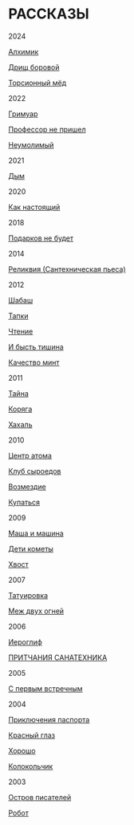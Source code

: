 # РАССКАЗЫ

2024

[Алхимик](https://raw.githubusercontent.com/psemiletov/prose/main/%D0%B0%D0%BB%D1%85%D0%B8%D0%BC%D0%B8%D0%BA.txt)

[Дрищ боровой](https://raw.githubusercontent.com/psemiletov/prose/main/%D0%B4%D1%80%D0%B8%D1%89.txt)

[Торсионный мёд](https://raw.githubusercontent.com/psemiletov/prose/main/%D1%82%D0%BE%D1%80%D1%81%D0%B8%D0%BE%D0%BD%D0%BD%D1%8B%D0%B9%20%D0%BC%D0%B5%D0%B4.txt)


2022

[Гримуар](https://raw.githubusercontent.com/psemiletov/prose/main/%D0%B3%D1%80%D0%B8%D0%BC%D1%83%D0%B0%D1%80.txt)

[Профессор не пришел](https://raw.githubusercontent.com/psemiletov/prose/main/%D0%BF%D1%80%D0%BE%D1%84%D0%B5%D1%81%D1%81%D0%BE%D1%80.txt)

[Неумолимый](https://raw.githubusercontent.com/psemiletov/prose/main/%D0%BD%D0%B5%D1%83%D0%BC%D0%BE%D0%BB%D0%B8%D0%BC%D1%8B%D0%B9.txt)

2021

[Дым](https://raw.githubusercontent.com/psemiletov/prose/main/%D0%B4%D1%8B%D0%BC.txt)

2020

[Как настоящий](https://raw.githubusercontent.com/psemiletov/prose/main/%D0%BA%D0%B0%D0%BA%20%D0%BD%D0%B0%D1%81%D1%82%D0%BE%D1%8F%D1%89%D0%B8%D0%B9.txt)

2018

[Подарков не будет](https://raw.githubusercontent.com/psemiletov/prose/main/%D0%BF%D0%BE%D0%B4%D0%B0%D1%80%D0%BA%D0%BE%D0%B2%20%D0%BD%D0%B5%20%D0%B1%D1%83%D0%B4%D0%B5%D1%82.txt)

2014

[Реликвия (Сантехническая пьеса)](https://raw.githubusercontent.com/psemiletov/prose/main/%D1%80%D0%B5%D0%BB%D0%B8%D0%BA%D0%B2%D0%B8%D1%8F.txt)

2012

[Шабаш](https://raw.githubusercontent.com/psemiletov/prose/main/%D1%88%D0%B0%D0%B1%D0%B0%D1%88.txt)

[Тапки](https://raw.githubusercontent.com/psemiletov/prose/main/%D1%82%D0%B0%D0%BF%D0%BA%D0%B8.txt)

[Чтение](https://raw.githubusercontent.com/psemiletov/prose/main/%D1%87%D1%82%D0%B5%D0%BD%D0%B8%D0%B5.txt)

[И бысть тишина](https://raw.githubusercontent.com/psemiletov/prose/main/%D0%B8%20%D0%B1%D1%8B%D1%81%D1%82%D1%8C%20%D1%82%D0%B8%D1%88%D0%B8%D0%BD%D0%B0.txt)

[Качество минт](https://raw.githubusercontent.com/psemiletov/prose/main/%D0%BA%D0%B0%D1%87%D0%B5%D1%81%D1%82%D0%B2%D0%BE%20%D0%BC%D0%B8%D0%BD%D1%82.txt)

2011

[Тайна](https://github.com/psemiletov/prose/blob/main/%D1%82%D0%B0%D0%B9%D0%BD%D0%B0.txt)

[Коряга](https://raw.githubusercontent.com/psemiletov/prose/main/%D0%BA%D0%BE%D1%80%D1%8F%D0%B3%D0%B0.txt)

[Хахаль](https://github.com/psemiletov/prose/blob/main/%D1%85%D0%B0%D1%85%D0%B0%D0%BB%D1%8C.txt)

2010

[Центр атома](https://raw.githubusercontent.com/psemiletov/prose/main/%D1%86%D0%B5%D0%BD%D1%82%D1%80%20%D0%B0%D1%82%D0%BE%D0%BC%D0%B0.txt)

[Клуб сыроедов](https://raw.githubusercontent.com/psemiletov/prose/main/%D0%BA%D0%BB%D1%83%D0%B1%20%D1%81%D1%8B%D1%80%D0%BE%D0%B5%D0%B4%D0%BE%D0%B2.txt)

[Возмездие](https://raw.githubusercontent.com/psemiletov/prose/main/%D0%B2%D0%BE%D0%B7%D0%BC%D0%B5%D0%B7%D0%B4%D0%B8%D0%B5.txt)

[Купаться](https://raw.githubusercontent.com/psemiletov/prose/main/%D0%BA%D1%83%D0%BF%D0%B0%D1%82%D1%8C%D1%81%D1%8F.txt)

2009

[Маша и машина](https://raw.githubusercontent.com/psemiletov/prose/main/%D0%BC%D0%B0%D1%88%D0%B0%20%D0%B8%20%D0%BC%D0%B0%D1%88%D0%B8%D0%BD%D0%B0.txt)

[Дети кометы](https://raw.githubusercontent.com/psemiletov/prose/main/%D0%B4%D0%B5%D1%82%D0%B8%20%D0%BA%D0%BE%D0%BC%D0%B5%D1%82%D1%8B.txt)

[Хвост](https://raw.githubusercontent.com/psemiletov/prose/main/%D1%85%D0%B2%D0%BE%D1%81%D1%82.txt)


2007

[Татуировка](https://raw.githubusercontent.com/psemiletov/prose/main/%D1%82%D0%B0%D1%82%D1%83%D0%B8%D1%80%D0%BE%D0%B2%D0%BA%D0%B0.txt)

[Меж двух огней](https://github.com/psemiletov/prose/blob/main/%D0%BC%D0%B5%D0%B6%20%D0%B4%D0%B2%D1%83%D1%85%20%D0%BE%D0%B3%D0%BD%D0%B5%D0%B9.txt)

2006

[Иероглиф](https://raw.githubusercontent.com/psemiletov/prose/main/%D0%B8%D0%B5%D1%80%D0%BE%D0%B3%D0%BB%D0%B8%D1%84.txt)

[ПРИТЧАНИЯ САНАТЕХНИКА](https://raw.githubusercontent.com/psemiletov/prose/main/%D0%BF%D1%80%D0%B8%D1%82%D1%87%D0%B0%D0%BD%D0%B8%D1%8F%20%D1%81%D0%B0%D0%BD%D0%B0%D1%82%D0%B5%D1%85%D0%BD%D0%B8%D0%BA%D0%B0.txt)

2005

[С первым встречным](https://raw.githubusercontent.com/psemiletov/prose/main/%D1%81%20%D0%BF%D0%B5%D1%80%D0%B2%D1%8B%D0%BC%20%D0%B2%D1%81%D1%82%D1%80%D0%B5%D1%87%D0%BD%D1%8B%D0%BC.txt)


2004

[Приключения паспорта](https://raw.githubusercontent.com/psemiletov/prose/main/%D0%BF%D1%80%D0%B8%D0%BA%D0%BB%D1%8E%D1%87%D0%B5%D0%BD%D0%B8%D1%8F%20%D0%BF%D0%B0%D1%81%D0%BF%D0%BE%D1%80%D1%82%D0%B0.txt)

[Красный глаз](https://raw.githubusercontent.com/psemiletov/prose/main/%D0%BA%D1%80%D0%B0%D1%81%D0%BD%D1%8B%D0%B9%20%D0%B3%D0%BB%D0%B0%D0%B7.txt)

[Хорошо](https://raw.githubusercontent.com/psemiletov/prose/main/%D1%85%D0%BE%D1%80%D0%BE%D1%88%D0%BE.txt)

[Колокольчик](https://raw.githubusercontent.com/psemiletov/prose/main/%D0%BA%D0%BE%D0%BB%D0%BE%D0%BA%D0%BE%D0%BB%D1%8C%D1%87%D0%B8%D0%BA.txt)

2003

[Остров писателей](https://raw.githubusercontent.com/psemiletov/prose/main/%D0%BE%D1%81%D1%82%D1%80%D0%BE%D0%B2%20%D0%BF%D0%B8%D1%81%D0%B0%D1%82%D0%B5%D0%BB%D0%B5%D0%B9.txt)

[Робот](https://raw.githubusercontent.com/psemiletov/prose/main/%D1%80%D0%BE%D0%B1%D0%BE%D1%82.txt)